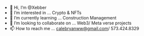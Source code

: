 - 👋 Hi, I’m @Xebber 
- 👀 I’m interested in ... Crypto & NFTs
- 🌱 I’m currently learning ... Construction Management
- 💞️ I’m looking to collaborate on ... Web3/ Meta verse projects
- 📫 How to reach me ... calebryanww@gmail.com/ 573.424.8329

<!---
Xebber/Xebber is a ✨ special ✨ repository because its `README.md` (this file) appears on your GitHub profile.
You can click the Preview link to take a look at your changes.
--->

